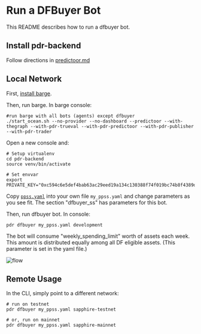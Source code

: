 <!--
Copyright 2023 Ocean Protocol Foundation
SPDX-License-Identifier: Apache-2.0
-->

# Run a DFBuyer Bot

This README describes how to run a dfbuyer bot.

## Install pdr-backend

Follow directions in [predictoor.md](predictoor.md)

## Local Network

First, [install barge](barge.md#install-barge).

Then, run barge. In barge console:
```console
#run barge with all bots (agents) except dfbuyer
./start_ocean.sh --no-provider --no-dashboard --predictoor --with-thegraph --with-pdr-trueval --with-pdr-predictoor --with-pdr-publisher --with-pdr-trader
```

Open a new console and:
```
# Setup virtualenv
cd pdr-backend
source venv/bin/activate

# Set envvar
export PRIVATE_KEY="0xc594c6e5def4bab63ac29eed19a134c130388f74f019bc74b8f4389df2837a58"
```

Copy [`ppss.yaml`](../ppss.yaml) into your own file `my_ppss.yaml` and change parameters as you see fit. The section "dfbuyer_ss" has parameters for this bot.

Then, run dfbuyer bot. In console:
```console
pdr dfbuyer my_ppss.yaml development
```

The bot will consume "weekly_spending_limit" worth of assets each week. This amount is distributed equally among all DF eligible assets. (This parameter is set in the yaml file.)

![flow](https://user-images.githubusercontent.com/25263018/269256707-566b9f5d-7e97-4549-b483-2a6700826769.png)


## Remote Usage

In the CLI, simply point to a different network:
```console
# run on testnet
pdr dfbuyer my_ppss.yaml sapphire-testnet

# or, run on mainnet
pdr dfbuyer my_ppss.yaml sapphire-mainnet
```


